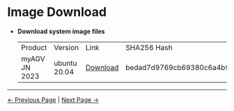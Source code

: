 # Image Download

- **Download system image files**

    <table>
    <tr>
        <td>Product</td>
        <td>Version</td>
        <td>Link</td>
        <td>SHA256 Hash</td>
    </tr>
    <tr>
        <td rowspan='2'>myAGV JN 2023</td>
        <td>ubuntu 20.04</td>
        <td><a href="https://download-elephantrobotics.oss-cn-shenzhen.aliyuncs.com/Product_software/iMage-ISO/myAGV/myAGV2023_ubuntu_V20240103_20.04JN_aarch64_shrunk.img.gz">Download</a></td>
        <td>bedad7d9769cb69380c6a4b9742ba7aefc21db41ab239172b7a5a7b632453baa</td>
    </tr>
    </table>

---

[← Previous Page](../8.3-softwareSource.md) | [Next Page →](8.4.2-Image_Burning.md)

